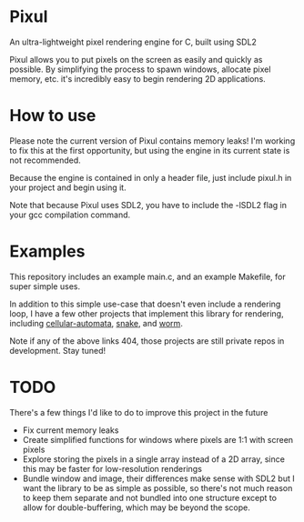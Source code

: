 # Pixul

An ultra-lightweight pixel rendering engine for C, built using SDL2

Pixul allows you to put pixels on the screen as easily and quickly as possible. By simplifying the process to spawn windows, allocate pixel memory, etc. it's incredibly easy to begin rendering 2D applications.

# How to use

Please note the current version of Pixul contains memory leaks! I'm working to fix this at the first opportunity, but using the engine in its current state is not recommended.

Because the engine is contained in only a header file, just include pixul.h in your project and begin using it.

Note that because Pixul uses SDL2, you have to include the -lSDL2 flag in your gcc compilation command.

# Examples
This repository includes an example main.c, and an example Makefile, for super simple uses.

In addition to this simple use-case that doesn't even include a rendering loop, I have a few other projects that implement this library for rendering, including [cellular-automata](https://github.com/connormdoane/cellular-automata), [snake](https://github.com/connormdoane/snake), and [worm](https://github.com/connormdoane/worm).

Note if any of the above links 404, those projects are still private repos in development. Stay tuned!

# TODO
There's a few things I'd like to do to improve this project in the future

- Fix current memory leaks
- Create simplified functions for windows where pixels are 1:1 with screen pixels
- Explore storing the pixels in a single array instead of a 2D array, since this may be faster for low-resolution renderings
- Bundle window and image, their differences make sense with SDL2 but I want the library to be as simple as possible, so there's not much reason to keep them separate and not bundled into one structure except to allow for double-buffering, which may be beyond the scope.
